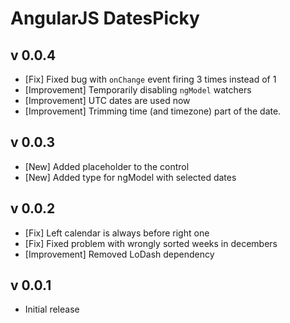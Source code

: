 # AngularJS DatesPicky

## v 0.0.4
* [Fix] Fixed bug with `onChange` event firing 3 times instead of 1
* [Improvement] Temporarily disabling `ngModel` watchers
* [Improvement] UTC dates are used now
* [Improvement] Trimming time (and timezone) part of the date.

## v 0.0.3
* [New] Added placeholder to the control
* [New] Added type for ngModel with selected dates

## v 0.0.2
* [Fix] Left calendar is always before right one
* [Fix] Fixed problem with wrongly sorted weeks in decembers
* [Improvement] Removed LoDash dependency

## v 0.0.1
* Initial release